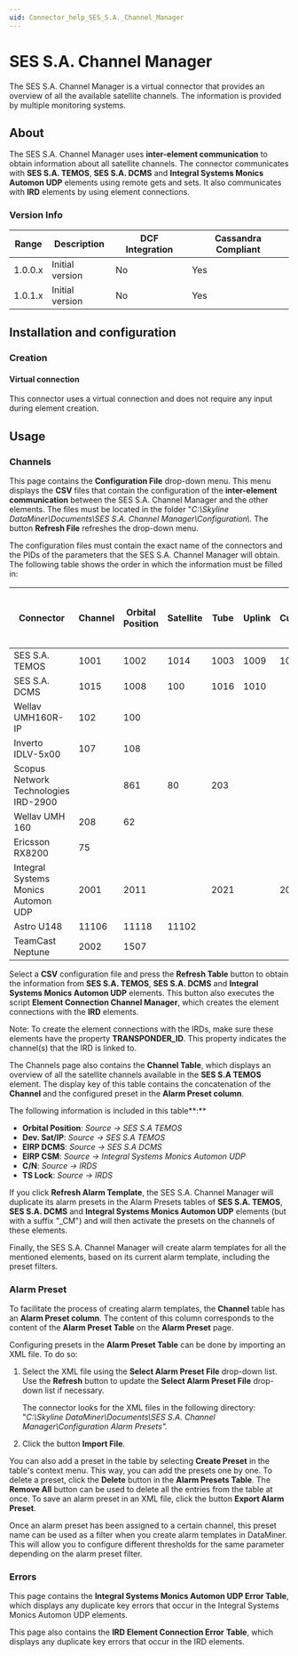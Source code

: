 ```yaml
---
uid: Connector_help_SES_S.A._Channel_Manager
---
```


# SES S.A. Channel Manager

The SES S.A. Channel Manager is a virtual connector that provides an overview of all the available satellite channels. The information is provided by multiple monitoring systems.

## About

The SES S.A. Channel Manager uses **inter-element communication** to obtain information about all satellite channels. The connector communicates with **SES S.A. TEMOS**, **SES S.A. DCMS** and **Integral Systems Monics Automon UDP** elements using remote gets and sets. It also communicates with **IRD** elements by using element connections.

### Version Info

| **Range** | **Description** | **DCF Integration** | **Cassandra Compliant** |
|------------------|-----------------|---------------------|-------------------------|
| 1.0.0.x          | Initial version | No                  | Yes                     |
| 1.0.1.x          | Initial version | No                  | Yes                     |

## Installation and configuration

### Creation

#### Virtual connection

This connector uses a virtual connection and does not require any input during element creation.

## Usage

### Channels

This page contains the **Configuration File** drop-down menu. This menu displays the **CSV** files that contain the configuration of the **inter-element communication** between the SES S.A. Channel Manager and the other elements. The files must be located in the folder "*C:\Skyline DataMiner\Documents\SES S.A. Channel Manager\Configuration\\.* The button **Refresh File** refreshes the drop-down menu.

The configuration files must contain the exact name of the connectors and the PIDs of the parameters that the SES S.A. Channel Manager will obtain. The following table shows the order in which the information must be filled in:

| **Connector** | **Channel** | **Orbital Position** | **Satellite** | **Tube** | **Uplink** | **Customer** | **Deviation** | **ULF** | **ULPol** | **DLF** | **DLFPol** | **ChainUplink** | **Modulation** | **DCMS Name** | **DCMS Channel Key** | **EIRP DCMS** | **EIRP CSM** | **C/N** | **Eb/No** | **TsLock** | **Monics CM Updates** | **Time Since Last EIRP Update** | **Last Modified EIRP** | **Time since last update** |
|--|--|--|--|--|--|--|--|--|--|--|--|--|--|--|--|--|--|--|--|--|--|--|--|--|
| SES S.A. TEMOS | 1001 | 1002 | 1014 | 1003 | 1009 | 1012 | 1026 | 1005 | 1006 | 1007 | 1008 | 1010 | 1013 | 1030 | 1031 |  |  |  |  |  |  |  |  |  |
| SES S.A. DCMS | 1015 | 1008 | 100 | 1016 | 1010 |  |  |  |  |  |  |  |  |  |  |  |  |  |  |  |  |  |  |  |
| Wellav UMH160R-IP | 102 | 100 |  |  |  |  |  |  |  |  |  |  |  |  |  |  |  |  |  |  |  |  |  |  |
| Inverto IDLV-5x00 | 107 | 108 |  |  |  |  |  |  |  |  |  |  |  |  |  |  |  |  |  |  |  |  |  |  |
| Scopus Network Technologies IRD-2900 |  | 861 | 80 | 203 |  |  |  |  |  |  |  |  |  |  |  |  |  |  |  |  |  |  |  |  |
| Wellav UMH 160 | 208 | 62 |  |  |  |  |  |  |  |  |  |  |  |  |  |  |  |  |  |  |  |  |  |  |
| Ericsson RX8200 | 75 |  |  |  |  |  |  |  |  |  |  |  |  |  |  |  |  |  |  |  |  |  |  |  |
| Integral Systems Monics Automon UDP | 2001 | 2011 |  | 2021 |  | 2022 |  |  |  |  |  |  |  |  |  |  |  |  |  |  |  |  |  |  |
| Astro U148 | 11106 | 11118 | 11102 |  |  |  |  |  |  |  |  |  |  |  |  |  |  |  |  |  |  |  |  |  |
| TeamCast Neptune | 2002 | 1507 |  |  |  |  |  |  |  |  |  |  |  |  |  |  |  |  |  |  |  |  |  |  |

Select a **CSV** configuration file and press the **Refresh Table** button to obtain the information from **SES S.A. TEMOS**, **SES S.A. DCMS** and **Integral Systems Monics Automon UDP** elements. This button also executes the script **Element Connection Channel Manager**, which creates the element connections with the **IRD** elements.

Note: To create the element connections with the IRDs, make sure these elements have the property **TRANSPONDER_ID**. This property indicates the channel(s) that the IRD is linked to.

The Channels page also contains the **Channel Table**, which displays an overview of all the satellite channels available in the **SES S.A TEMOS** element. The display key of this table contains the concatenation of the **Channel** and the configured preset in the **Alarm Preset column**.

The following information is included in this table**:**

- **Orbital Position**: *Source -\> SES S.A TEMOS*
- **Dev. Sat/IP**: *Source -\> SES S.A TEMOS*
- **EIRP DCMS**: *Source -\> SES S.A DCMS*
- **EIRP CSM**: *Source -\> Integral Systems Monics Automon UDP*
- **C/N**: *Source -\> IRDS*
- **TS Lock**: *Source -\> IRDS*

If you click **Refresh Alarm Template**, the SES S.A. Channel Manager will duplicate its alarm presets in the Alarm Presets tables of **SES S.A. TEMOS**, **SES S.A. DCMS** and **Integral Systems Monics Automon UDP** elements (but with a suffix "\_CM") and will then activate the presets on the channels of these elements.

Finally, the SES S.A. Channel Manager will create alarm templates for all the mentioned elements, based on its current alarm template, including the preset filters.

### Alarm Preset

To facilitate the process of creating alarm templates, the **Channel** table has an **Alarm Preset column**. The content of this column corresponds to the content of the **Alarm Preset Table** on the **Alarm Preset** page.

Configuring presets in the **Alarm Preset Table** can be done by importing an XML file. To do so:

1. Select the XML file using the **Select Alarm Preset File** drop-down list. Use the **Refresh** button to update the **Select Alarm Preset File** drop-down list if necessary.

   The connector looks for the XML files in the following directory: "*C:\Skyline DataMiner\Documents\SES S.A. Channel Manager\Configuration Alarm Presets".*

1. Click the button **Import File**.

You can also add a preset in the table by selecting **Create Preset** in the table's context menu. This way, you can add the presets one by one. To delete a preset, click the **Delete** button in the **Alarm Presets Table**. The **Remove All** button can be used to delete all the entries from the table at once. To save an alarm preset in an XML file, click the button **Export Alarm Preset**.

Once an alarm preset has been assigned to a certain channel, this preset name can be used as a filter when you create alarm templates in DataMiner. This will allow you to configure different thresholds for the same parameter depending on the alarm preset filter.

### Errors

This page contains the **Integral Systems Monics Automon UDP Error Table**, which displays any duplicate key errors that occur in the Integral Systems Monics Automon UDP elements.

This page also contains the **IRD Element Connection Error** **Table**, which displays any duplicate key errors that occur in the IRD elements.
